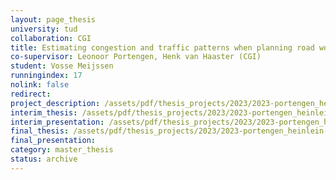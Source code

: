 ```yaml
---
layout: page_thesis
university: tud
collaboration: CGI
title: Estimating congestion and traffic patterns when planning road work
co-supervisor: Leonoor Portengen, Henk van Haaster (CGI)
student: Vosse Meijssen
runningindex: 17
nolink: false
redirect:
project_description: /assets/pdf/thesis_projects/2023/2023-portengen_heinlein-traffic_modelling-ml/project_description.pdf
interim_thesis: /assets/pdf/thesis_projects/2023/2023-portengen_heinlein-traffic_modelling-ml/interim_thesis.pdf
interim_presentation: /assets/pdf/thesis_projects/2023/2023-portengen_heinlein-traffic_modelling-ml/interim_presentation.pdf
final_thesis: /assets/pdf/thesis_projects/2023/2023-portengen_heinlein-traffic_modelling-ml/final_thesis.pdf
final_presentation:
category: master_thesis
status: archive
---
```

